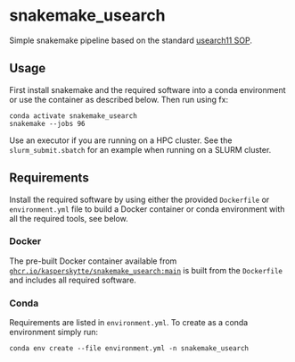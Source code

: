 # snakemake_usearch
Simple snakemake pipeline based on the standard [usearch11 SOP](https://drive5.com/usearch/manual/uparse_pipeline.html).

## Usage
First install snakemake and the required software into a conda environment or use the container as described below. Then run using fx:
```
conda activate snakemake_usearch
snakemake --jobs 96
```

Use an executor if you are running on a HPC cluster. See the `slurm_submit.sbatch` for an example when running on a SLURM cluster.

## Requirements
Install the required software by using either the provided `Dockerfile` or `environment.yml` file to build a Docker container or conda environment with all the required tools, see below.

### Docker
The pre-built Docker container available from [`ghcr.io/kasperskytte/snakemake_usearch:main`](https://github.com/KasperSkytte/snakemake_usearch/pkgs/container/snakemake_usearch) is built from the `Dockerfile` and includes all required software.

### Conda
Requirements are listed in `environment.yml`. To create as a conda environment simply run:
```
conda env create --file environment.yml -n snakemake_usearch
```
